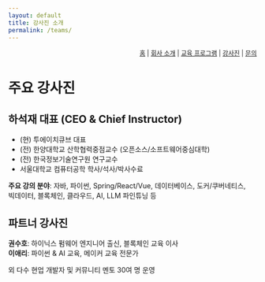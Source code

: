 ```yaml
---
layout: default
title: 강사진 소개
permalink: /teams/
---
```

<nav style="text-align:right; font-size: 0.9em;">
  <a href="/">홈</a> |
  <a href="/about/">회사 소개</a> |
  <a href="/programs/">교육 프로그램</a> |
  <a href="/teams/">강사진</a> |
  <a href="/contact/">문의</a>
</nav>

# 주요 강사진

## 하석재 대표 (CEO & Chief Instructor)

- (현) 투에이치큐브 대표
- (전) 한양대학교 산학협력중점교수 (오픈소스/소프트웨어중심대학)
- (전) 한국정보기술연구원 연구교수
- 서울대학교 컴퓨터공학 학사/석사/박사수료

**주요 강의 분야**:
자바, 파이썬, Spring/React/Vue, 데이터베이스, 도커/쿠버네티스,  
빅데이터, 블록체인, 클라우드, AI, LLM 파인튜닝 등

## 파트너 강사진
**권수호**: 하이닉스 펌웨어 엔지니어 출신, 블록체인 교육 이사  
**이애리**: 파이썬 & AI 교육, 메이커 교육 전문가

외 다수 현업 개발자 및 커뮤니티 멘토 30여 명 운영

